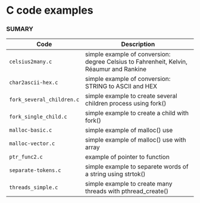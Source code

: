 # C code examples #
### SUMARY ###

| Code | Description |
| --- | --- |
| `celsius2many.c` | simple example of conversion: degree Celsius to Fahrenheit, Kelvin, Réaumur and Rankine |
| `char2ascii-hex.c` | simple example of conversion: STRING to ASCII and HEX |
| `fork_several_children.c` | simple example to create several children process using fork() |
| `fork_single_child.c` | simple example to create a child with fork() |
| `malloc-basic.c` | simple example of malloc() use |
| `malloc-vector.c` | simple example of malloc() use with array |
| `ptr_func2.c` | example of pointer to function |
| `separate-tokens.c` | simple example to separete words of a string using strtok() |
| `threads_simple.c` | simple example to create many threads with pthread_create() |
